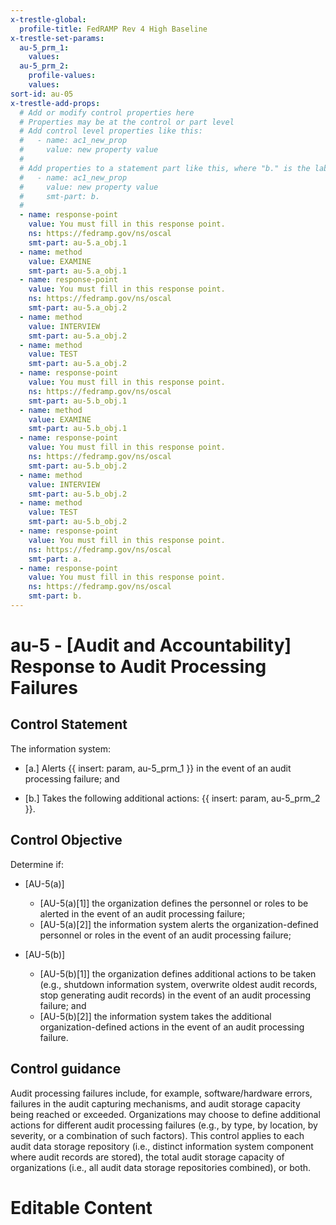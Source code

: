 ```yaml
---
x-trestle-global:
  profile-title: FedRAMP Rev 4 High Baseline
x-trestle-set-params:
  au-5_prm_1:
    values:
  au-5_prm_2:
    profile-values:
    values:
sort-id: au-05
x-trestle-add-props:
  # Add or modify control properties here
  # Properties may be at the control or part level
  # Add control level properties like this:
  #   - name: ac1_new_prop
  #     value: new property value
  #
  # Add properties to a statement part like this, where "b." is the label of the target statement part
  #   - name: ac1_new_prop
  #     value: new property value
  #     smt-part: b.
  #
  - name: response-point
    value: You must fill in this response point.
    ns: https://fedramp.gov/ns/oscal
    smt-part: au-5.a_obj.1
  - name: method
    value: EXAMINE
    smt-part: au-5.a_obj.1
  - name: response-point
    value: You must fill in this response point.
    ns: https://fedramp.gov/ns/oscal
    smt-part: au-5.a_obj.2
  - name: method
    value: INTERVIEW
    smt-part: au-5.a_obj.2
  - name: method
    value: TEST
    smt-part: au-5.a_obj.2
  - name: response-point
    value: You must fill in this response point.
    ns: https://fedramp.gov/ns/oscal
    smt-part: au-5.b_obj.1
  - name: method
    value: EXAMINE
    smt-part: au-5.b_obj.1
  - name: response-point
    value: You must fill in this response point.
    ns: https://fedramp.gov/ns/oscal
    smt-part: au-5.b_obj.2
  - name: method
    value: INTERVIEW
    smt-part: au-5.b_obj.2
  - name: method
    value: TEST
    smt-part: au-5.b_obj.2
  - name: response-point
    value: You must fill in this response point.
    ns: https://fedramp.gov/ns/oscal
    smt-part: a.
  - name: response-point
    value: You must fill in this response point.
    ns: https://fedramp.gov/ns/oscal
    smt-part: b.
---
```


# au-5 - \[Audit and Accountability\] Response to Audit Processing Failures

## Control Statement

The information system:

- \[a.\] Alerts {{ insert: param, au-5_prm_1 }} in the event of an audit processing failure; and

- \[b.\] Takes the following additional actions: {{ insert: param, au-5_prm_2 }}.

## Control Objective

Determine if:

- \[AU-5(a)\]

  - \[AU-5(a)[1]\] the organization defines the personnel or roles to be alerted in the event of an audit processing failure;
  - \[AU-5(a)[2]\] the information system alerts the organization-defined personnel or roles in the event of an audit processing failure;

- \[AU-5(b)\]

  - \[AU-5(b)[1]\] the organization defines additional actions to be taken (e.g., shutdown information system, overwrite oldest audit records, stop generating audit records) in the event of an audit processing failure; and
  - \[AU-5(b)[2]\] the information system takes the additional organization-defined actions in the event of an audit processing failure.

## Control guidance

Audit processing failures include, for example, software/hardware errors, failures in the audit capturing mechanisms, and audit storage capacity being reached or exceeded. Organizations may choose to define additional actions for different audit processing failures (e.g., by type, by location, by severity, or a combination of such factors). This control applies to each audit data storage repository (i.e., distinct information system component where audit records are stored), the total audit storage capacity of organizations (i.e., all audit data storage repositories combined), or both.

# Editable Content

<!-- Make additions and edits below -->
<!-- The above represents the contents of the control as received by the profile, prior to additions. -->
<!-- If the profile makes additions to the control, they will appear below. -->
<!-- The above markdown may not be edited but you may edit the content below, and/or introduce new additions to be made by the profile. -->
<!-- If there is a yaml header at the top, parameter values may be edited. Use --set-parameters to incorporate the changes during assembly. -->
<!-- The content here will then replace what is in the profile for this control, after running profile-assemble. -->
<!-- The added parts in the profile for this control are below.  You may edit them and/or add new ones. -->
<!-- Each addition must have a heading either of the form ## Control my_addition_name -->
<!-- or ## Part a. (where the a. refers to one of the control statement labels.) -->
<!-- "## Control" parts are new parts added after the statement part. -->
<!-- "## Part" parts are new parts added into the top-level statement part with that label. -->
<!-- Subparts may be added with nested hash levels of the form ### My Subpart Name -->
<!-- underneath the parent ## Control or ## Part being added -->
<!-- See https://ibm.github.io/compliance-trestle/tutorials/ssp_profile_catalog_authoring/ssp_profile_catalog_authoring for guidance. -->
